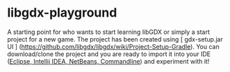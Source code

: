 # libgdx-playground
A starting point for who wants to start learning libGDX or simply a start project for a new game.
The project has been created using [ gdx-setup.jar UI ] (https://github.com/libgdx/libgdx/wiki/Project-Setup-Gradle).
You can download/clone the project and you are ready to import it into your IDE ([Eclipse, Intellij IDEA, NetBeans, Commandline](https://github.com/libgdx/libgdx/wiki/Setting-up-your-Development-Environment-%28Eclipse%2C-Intellij-IDEA%2C-NetBeans%29)) and experiment with it!



